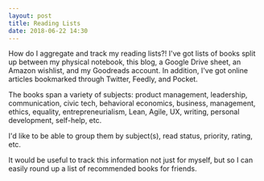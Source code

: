 ```yaml
---
layout: post
title: Reading Lists
date: 2018-06-22 14:30
---
```


How do I aggregate and track my reading lists?!  I've got lists of books split up between my physical notebook, this blog, a Google Drive sheet, an Amazon wishlist, and my Goodreads account.  In addition, I've got online articles bookmarked through Twitter, Feedly, and Pocket.

The books span a variety of subjects: product management, leadership, communication, civic tech, behavioral economics, business, management, ethics, equality, entrepreneurialism, Lean, Agile, UX, writing, personal development, self-help, etc.

I'd like to be able to group them by subject(s), read status, priority, rating, etc.

It would be useful to track this information not just for myself, but so I can easily round up a list of recommended books for friends.

